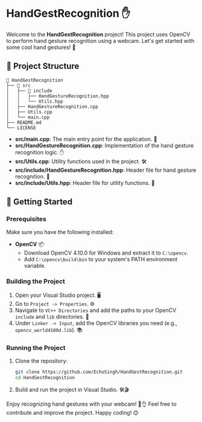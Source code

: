 # HandGestRecognition ✋

Welcome to the **HandGestRecognition** project! This project uses OpenCV to perform hand gesture recognition using a webcam. Let's get started with some cool hand gestures! 🤘

## 📁 Project Structure
```plaintext
📂 HandGestRecognition
├── 📂 src
│   ├── 📂 include
│   │   ├── HandGestureRecognition.hpp
│   │   └── Utils.hpp
│   ├── HandGestureRecognition.cpp
│   ├── Utils.cpp
│   └── main.cpp
├── README.md
└── LICENSE
```
- **src/main.cpp**: The main entry point for the application. 🚀
- **src/HandGestureRecognition.cpp**: Implementation of the hand gesture recognition logic. ✋
- **src/Utils.cpp**: Utility functions used in the project. 🛠️
- **src/include/HandGestureRecognition.hpp**: Header file for hand gesture recognition. 📄
- **src/include/Utils.hpp**: Header file for utility functions. 📄

## 🚀 Getting Started

### Prerequisites

Make sure you have the following installed:

- **OpenCV** 📦
  - Download OpenCV 4.10.0 for Windows and extract it to `C:\opencv`.
  - Add `C:\opencv\build\bin` to your system's PATH environment variable.

### Building the Project

1. Open your Visual Studio project. 🖥️
2. Go to `Project -> Properties`. ⚙️
3. Navigate to `VC++ Directories` and add the paths to your OpenCV `include` and `lib` directories. 📂
4. Under `Linker -> Input`, add the OpenCV libraries you need (e.g., `opencv_world4100d.lib`). 📚

### Running the Project

1. Clone the repository:
   ```bash
   git clone https://github.com/EchoSingh/HandGestRecognition.git
   cd HandGestRecognition
    ```
2. Build and run the project in Visual Studio. 🛠️🎬

Enjoy recognizing hand gestures with your webcam! 📸👌
Feel free to contribute and improve the project. Happy coding! 😊
